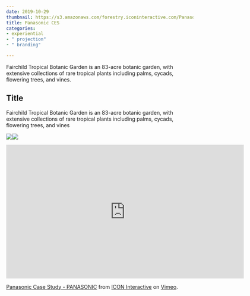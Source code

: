 ```yaml
---
date: 2019-10-29
thumbnail: https://s3.amazonaws.com/forestry.iconinteractive.com/Panasonic.008.jpeg
title: Panasonic CES
categories:
- experiential
- " projection"
- " branding"

---
```

Fairchild Tropical Botanic Garden is an 83-acre botanic garden, with extensive collections of rare tropical plants including palms, cycads, flowering trees, and vines.

## **Title**

Fairchild Tropical Botanic Garden is an 83-acre botanic garden, with extensive collections of rare tropical plants including palms, cycads, flowering trees, and vines

![](https://s3.amazonaws.com/forestry.iconinteractive.com/Panasonic.006.jpeg)![](https://s3.amazonaws.com/forestry.iconinteractive.com/Panasonic.007.jpeg)

<iframe src="https://player.vimeo.com/video/152314276" width="640" height="360" frameborder="0" allow="autoplay; fullscreen" allowfullscreen></iframe>
<p><a href="https://vimeo.com/152314276">Panasonic Case Study - PANASONIC</a> from <a href="https://vimeo.com/iconinteract">ICON Interactive</a> on <a href="https://vimeo.com">Vimeo</a>.</p>